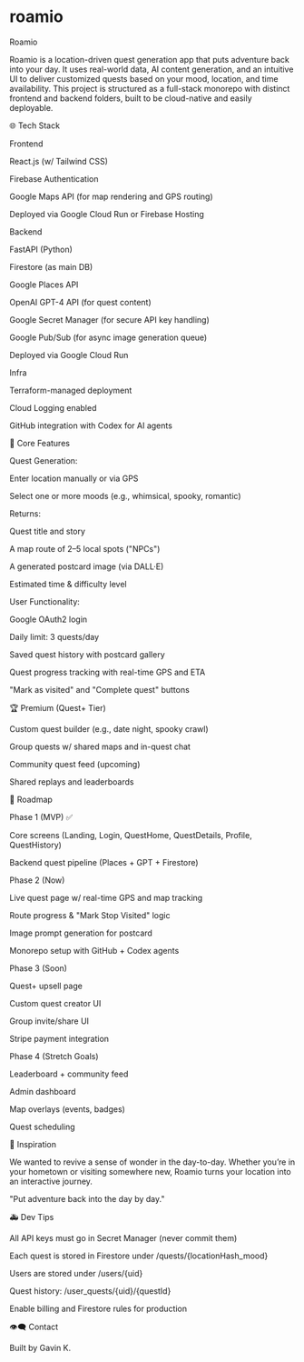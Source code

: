 # roamio
Roamio

Roamio is a location-driven quest generation app that puts adventure back into your day. It uses real-world data, AI content generation, and an intuitive UI to deliver customized quests based on your mood, location, and time availability. This project is structured as a full-stack monorepo with distinct frontend and backend folders, built to be cloud-native and easily deployable.

🌐 Tech Stack

Frontend

React.js (w/ Tailwind CSS)

Firebase Authentication

Google Maps API (for map rendering and GPS routing)

Deployed via Google Cloud Run or Firebase Hosting

Backend

FastAPI (Python)

Firestore (as main DB)

Google Places API

OpenAI GPT-4 API (for quest content)

Google Secret Manager (for secure API key handling)

Google Pub/Sub (for async image generation queue)

Deployed via Google Cloud Run

Infra

Terraform-managed deployment

Cloud Logging enabled

GitHub integration with Codex for AI agents

🚀 Core Features

Quest Generation:

Enter location manually or via GPS

Select one or more moods (e.g., whimsical, spooky, romantic)

Returns:

Quest title and story

A map route of 2–5 local spots ("NPCs")

A generated postcard image (via DALL·E)

Estimated time & difficulty level

User Functionality:

Google OAuth2 login

Daily limit: 3 quests/day

Saved quest history with postcard gallery

Quest progress tracking with real-time GPS and ETA

"Mark as visited" and "Complete quest" buttons

🏆 Premium (Quest+ Tier)

Custom quest builder (e.g., date night, spooky crawl)

Group quests w/ shared maps and in-quest chat

Community quest feed (upcoming)

Shared replays and leaderboards

🚧 Roadmap

Phase 1 (MVP) ✅

Core screens (Landing, Login, QuestHome, QuestDetails, Profile, QuestHistory)

Backend quest pipeline (Places + GPT + Firestore)

Phase 2 (Now)

Live quest page w/ real-time GPS and map tracking

Route progress & "Mark Stop Visited" logic

Image prompt generation for postcard

Monorepo setup with GitHub + Codex agents

Phase 3 (Soon)

Quest+ upsell page

Custom quest creator UI

Group invite/share UI

Stripe payment integration

Phase 4 (Stretch Goals)

Leaderboard + community feed

Admin dashboard

Map overlays (events, badges)

Quest scheduling

🧹 Inspiration

We wanted to revive a sense of wonder in the day-to-day. Whether you’re in your hometown or visiting somewhere new, Roamio turns your location into an interactive journey.

"Put adventure back into the day by day."

🚑 Dev Tips

All API keys must go in Secret Manager (never commit them)

Each quest is stored in Firestore under /quests/{locationHash_mood}

Users are stored under /users/{uid}

Quest history: /user_quests/{uid}/{questId}

Enable billing and Firestore rules for production

👁‍🗨️ Contact

Built by Gavin K.

